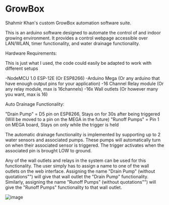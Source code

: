 # GrowBox
 Shahmir Khan's custom GrowBox automation software suite.
 
 This is an arduino software designed to automate the control of and indoor growing environment. It provides a control webpage accessible over LAN/WLAN, timer functionality, and water drainage functionality.
 
 
 
 
 Hardware Requirements:
 
 This is just what I used, the code could easily be adapted to work with different setups
 
 
 -NodeMCU 1.0 ESP-12E (Or ESP8266)
 -Arduino Mega (Or any arduino that have enough output pins for your application)
 -16 Channel Relay module (Or any relay module, max is 16channels)
 -16x Wall outlets (Or however many you want, max is 16)
 
 
 
 
 
 
 
 
 
 Auto Drainage Functionality:
 
 "Drain Pump" = D5 pin on ESP8266, Stays on for 30s after being triggered (Will be moved to a pin on the MEGA in the future)
 "Runoff Pumps" = Pin 1 on MEGA board, Stays on only while the trigger is held
 
 The automatic drainage functionality is implemented by supporting up to 2 water sensors and associated pumps. These pumps will automatically turn on when their associated sensor is triggered. The trigger activates when the associated pin is brought LOW to ground.
 
 Any of the wall outlets and relays in the system can be used for this functionality. The user simply has to assign a name to one of the wall outlets on the web interface. Assigning the name "Drain Pump" (without quotations"") will give that wall outlet the "Drain Pump" functionality. Similarly, assigning the name "Runoff Pumps" (without quotations"") will give the "Runoff Pumps" functionality to that wall outlet.
 
 ![image](https://github.com/shahmirthesquid/GrowBox/assets/89569533/7ca1c471-964f-4b89-862a-e051ac5f4bfa)

